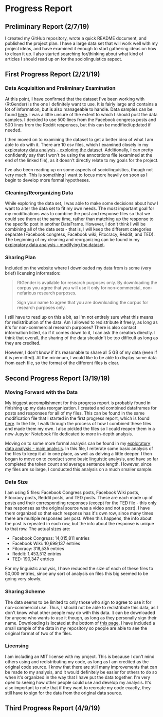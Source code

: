 # Progress Report

## Preliminary Report (2/7/19)
I created my GitHub repository, wrote a quick README document, and published the project plan. I have a large data set that will work well with my project ideas, and have examined it enough to start gathering ideas on how to clean it up. I also started searching for/thinking about what kind of articles I should read up on for the sociolinguistics aspect.

## First Progress Report (2/21/19)
### Data Acquisition and Preliminary Examination
At this point, I have confirmed that the dataset I've been working with (RtGender) is the one I definitely want to use. It is fairly large and contains a lot of information, but is also manageable to handle. Data samples can be found [here](data_samples/). I was a little unsure of the extent to which I should post the data samples. I decided to use 500 lines from the Facebook congress posts and 500 lines from the Reddit responses, but this can be modified/updated if needed.

I then moved on to examining the dataset to get a better idea of what I am able to do with it. There are 10 csv files, which I examined closely in my [exploratory data analysis - exploring the dataset](exploratory_data_analysis/exploring_dataset.ipynb). Additionally, I can pretty confidently say that I won't be using the annotations file (examined at the end of the linked file), as it doesn't directly relate to my goals for the project.

I've also been reading up on some aspects of sociolinguistics, though not very much. This is something I want to focus more heavily on soon as I begin to develop more formal hypotheses.

### Cleaning/Reorganizing Data
While exploring the data set, I was able to make some decisions about how I want to alter the data set to fit my own needs. The most important goal for my modifications was to combine the post and response files so that we could see them at the same time, rather than matching up the response to the specific post in another DataFrame. However, I don't think I will be combining all of the data sets - that is, I will keep the different categories separate (Facebook congress, Facebook wiki, Fitocracy, Reddit, and TED). The beginning of my cleaning and reorganizing can be found in my [exploratory data analysis - modifying the dataset](exploratory_data_analysis/modifying_dataset.ipynb).

### Sharing Plan
Included on the website where I downloaded my data from is some (very brief) licensing information:

> RtGender is available for research purposes only. By downloading the corpus you agree that you will use it only for non-commercial, non-nefarious research purposes.
>
> Sign your name to agree that you are downloading the corpus for research purposes only.

I still have to read up on this a bit, as I'm not entirely sure what this means for redistribution of the data. Am I allowed to redistribute it freely, as long as it's for non-commercial research purposes? There is also contact information listed, so if it comes down to it, I can ask the creators directly. I think that overall, the sharing of the data shouldn't be too difficult as long as they are credited.

However, I don't know if it's reasonable to share all 5 GB of my data (even if it is permitted). At the minimum, I would like to be able to display some data from each file, so the format of the different files is clear.

## Second Progress Report (3/19/19)
### Moving Forward with the Data
My biggest accomplishment for this progress report is probably found in finishing up my data reorganization. I created and combined dataframes for posts and responses for all of my files. This can be found in the same modification file that I started in the first progress report, which is found [here](exploratory_data_analysis/modifying_dataset.ipynb). In the file, I walk through the process of how I combined these files and made them my own. I also pickled the files so I could reopen them in a new Jupyter Notebook file dedicated to more in-depth analysis.

Moving on to some more formal analysis can be found in my [exploratory data analysis - main analysis](exploratory_data_analysis/main_analysis.ipynb). In this file, I reiterate some basic analysis of the files to keep it all in one place, as well as delving a little deeper. I then began to move on to conduct some basic linguistic analysis, and have so far completed the token count and average sentence length. However, since my files are so large, I conducted this analysis on a much smaller sample.

### Data Size
I am using 5 files: Facebook Congress posts, Facebook Wiki posts, Fitocracy posts, Reddit posts, and TED posts. These are each made up of posts and their corresponding responses (except for the TED file - this only has responses as the original source was a video and not a post). I have them organized so that each response has it's own row, since many times there are multiple responses per post. When this happens, the info about the post is repeated in each row, but the info about the response is unique to that row. The actual sizes are:

- Facebook Congress: 14,015,811 entries
- Facebook Wiki: 10,699,137 entries
- Fitocracy: 318,535 entries
- Reddit: 1,453,512 entries
- TED: 190,347 entries

For my linguistic analysis, I have reduced the size of each of these files to 50,000 entries, since any sort of analysis on files this big seemed to be going very slowly.

### Sharing Scheme
The data seems to be limited to only those who sign to agree to use it for non-commercial use. Thus, I should not be able to redistribute this data, as I don't know what other people may do with this data. It can be downloaded for anyone who wants to use it though, as long as they personally sign their name. Downloading is located at the bottom of [this page](https://nlp.stanford.edu/robvoigt/rtgender/). I have included a small sample of the data in my repository so people are able to see the original format of two of the files.

### Licensing
I am including an MIT license with my project. This is because I don't mind others using and redistributing my code, as long as I am credited as the original code source. I know that there are still many improvements that can be made to my analysis, and it would definitely be easier for others to do so when it's organized in the way that I have put the data together. I'm very open to seeing how other people could use and develop my analysis. It's also important to note that if they want to recreate my code exactly, they still have to sign for the data from the original data source.

## Third Progress Report (4/9/19)